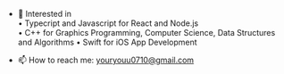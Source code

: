 - 🌷 Interested in  
 • Typecript and Javascript for React and Node.js  
 • C++ for Graphics Programming, Computer Science, Data Structures and Algorithms
 • Swift for iOS App Development

- 📫 How to reach me: youryouu0710@gmail.com
